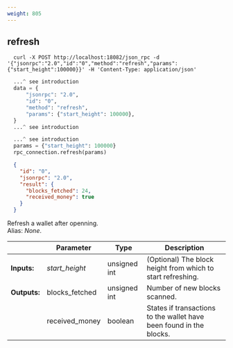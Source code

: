 ```yaml
---
weight: 805
---
```


## **refresh**

```shell
  curl -X POST http://localhost:18082/json_rpc -d '{"jsonrpc":"2.0","id":"0","method":"refresh","params":{"start_height":100000}}' -H 'Content-Type: application/json'
```
```python
  ...^ see introduction
  data = {
      "jsonrpc": "2.0",
      "id": "0",
      "method": "refresh",
      "params": {"start_height": 100000},
  }
  ...^ see introduction
```
```py
  ...^ see introduction
  params = {"start_height": 100000}
  rpc_connection.refresh(params)
```
```json
  {
    "id": "0",
    "jsonrpc": "2.0",
    "result": {
      "blocks_fetched": 24,
      "received_money": true
    }
  }
```
Refresh a wallet after openning.  
Alias: *None*.  

|             | Parameter      | Type         | Description
| ---         | ---            | ---          | ---
|**Inputs:**  | *start_height* | unsigned int | (Optional) The block height from which to start refreshing.
|**Outputs:** | blocks_fetched | unsigned int | Number of new blocks scanned.
|             | received_money | boolean      | States if transactions to the wallet have been found in the blocks.